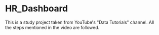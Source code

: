 # HR_Dashboard

 This is a study project taken from YouTube's "Data Tutorials" channel. All the steps mentioned in the video are followed.
